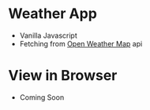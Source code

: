 # Weather App

- Vanilla Javascript
- Fetching from [Open Weather Map](https://openweathermap.org/) api

# View in Browser

- Coming Soon
